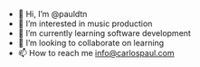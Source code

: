 - 👋 Hi, I’m @pauldtn
- 👀 I’m interested in music production
- 🌱 I’m currently learning software development
- 💞️ I’m looking to collaborate on learning
- 📫 How to reach me info@carlospaul.com

<!---
pauldtn/pauldtn is a ✨ special ✨ repository because its `README.md` (this file) appears on your GitHub profile.
You can click the Preview link to take a look at your changes.
--->
